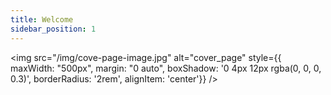 ```yaml
---
title: Welcome
sidebar_position: 1
---
```



<img
src="/img/cove-page-image.jpg"
alt="cover_page"
style={{ maxWidth: "500px", margin: "0 auto", boxShadow: '0 4px 12px rgba(0, 0, 0, 0.3)', borderRadius: '2rem', alignItem: 'center'}}
/>
